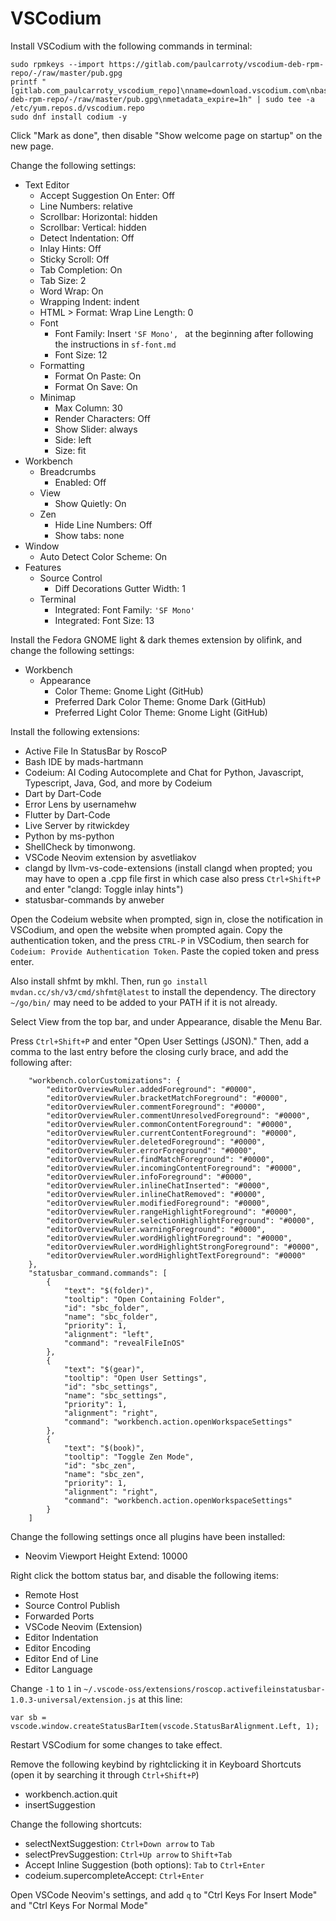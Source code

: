 # VSCodium

Install VSCodium with the following commands in terminal:

```
sudo rpmkeys --import https://gitlab.com/paulcarroty/vscodium-deb-rpm-repo/-/raw/master/pub.gpg
printf "[gitlab.com_paulcarroty_vscodium_repo]\nname=download.vscodium.com\nbaseurl=https://download.vscodium.com/rpms/\nenabled=1\ngpgcheck=1\nrepo_gpgcheck=1\ngpgkey=https://gitlab.com/paulcarroty/vscodium-deb-rpm-repo/-/raw/master/pub.gpg\nmetadata_expire=1h" | sudo tee -a /etc/yum.repos.d/vscodium.repo
sudo dnf install codium -y
```

Click "Mark as done", then disable "Show welcome page on startup" on the new page.

Change the following settings:

- Text Editor
  - Accept Suggestion On Enter: Off
  - Line Numbers: relative
  - Scrollbar: Horizontal: hidden
  - Scrollbar: Vertical: hidden
  - Detect Indentation: Off
  - Inlay Hints: Off
  - Sticky Scroll: Off
  - Tab Completion: On
  - Tab Size: 2
  - Word Wrap: On
  - Wrapping Indent: indent
  - HTML > Format: Wrap Line Length: 0
  - Font
    - Font Family: Insert `'SF Mono', ` at the beginning after following the instructions in `sf-font.md`
    - Font Size: 12
  - Formatting
    - Format On Paste: On
    - Format On Save: On
  - Minimap
    - Max Column: 30
    - Render Characters: Off
    - Show Slider: always
    - Side: left
    - Size: fit
- Workbench
  - Breadcrumbs
    - Enabled: Off
  - View
    - Show Quietly: On
  - Zen
    - Hide Line Numbers: Off
    - Show tabs: none
- Window
  - Auto Detect Color Scheme: On
- Features
  - Source Control
    - Diff Decorations Gutter Width: 1
  - Terminal
    - Integrated: Font Family: `'SF Mono'`
    - Integrated: Font Size: 13

Install the Fedora GNOME light & dark themes extension by olifink, and change the following settings:

- Workbench
  - Appearance
    - Color Theme: Gnome Light (GitHub)
    - Preferred Dark Color Theme: Gnome Dark (GitHub)
    - Preferred Light Color Theme: Gnome Light (GitHub)

Install the following extensions:
- Active File In StatusBar by RoscoP
- Bash IDE by mads-hartmann
- Codeium: AI Coding Autocomplete and Chat for Python, Javascript, Typescript, Java, God, and more by Codeium
- Dart by Dart-Code
- Error Lens by usernamehw
- Flutter by Dart-Code
- Live Server by ritwickdey
- Python by ms-python
- ShellCheck by timonwong.
- VSCode Neovim extension by asvetliakov
- clangd by llvm-vs-code-extensions (install clangd when propted; you may have to open a .cpp file first in which case also press `Ctrl+Shift+P` and enter "clangd: Toggle inlay hints")
- statusbar-commands by anweber

Open the Codeium website when prompted, sign in, close the notification in VSCodium, and open the website when prompted again. Copy the authentication token, and the press `CTRL-P` in VSCodium, then search for `Codeium: Provide Authentication Token`. Paste the copied token and press enter.

Also install shfmt by mkhl. Then, run `go install mvdan.cc/sh/v3/cmd/shfmt@latest` to install the dependency. The directory `~/go/bin/` may need to be added to your PATH if it is not already.

Select View from the top bar, and under Appearance, disable the Menu Bar.

Press `Ctrl+Shift+P` and enter "Open User Settings (JSON)." Then, add a comma to the last entry before the closing curly brace, and add the following after:

```
    "workbench.colorCustomizations": {
        "editorOverviewRuler.addedForeground": "#0000",
        "editorOverviewRuler.bracketMatchForeground": "#0000",
        "editorOverviewRuler.commentForeground": "#0000",
        "editorOverviewRuler.commentUnresolvedForeground": "#0000",
        "editorOverviewRuler.commonContentForeground": "#0000",
        "editorOverviewRuler.currentContentForeground": "#0000",
        "editorOverviewRuler.deletedForeground": "#0000",
        "editorOverviewRuler.errorForeground": "#0000",
        "editorOverviewRuler.findMatchForeground": "#0000",
        "editorOverviewRuler.incomingContentForeground": "#0000",
        "editorOverviewRuler.infoForeground": "#0000",
        "editorOverviewRuler.inlineChatInserted": "#0000",
        "editorOverviewRuler.inlineChatRemoved": "#0000",
        "editorOverviewRuler.modifiedForeground": "#0000",
        "editorOverviewRuler.rangeHighlightForeground": "#0000",
        "editorOverviewRuler.selectionHighlightForeground": "#0000",
        "editorOverviewRuler.warningForeground": "#0000",
        "editorOverviewRuler.wordHighlightForeground": "#0000",
        "editorOverviewRuler.wordHighlightStrongForeground": "#0000",
        "editorOverviewRuler.wordHighlightTextForeground": "#0000"
    },
    "statusbar_command.commands": [
        {
            "text": "$(folder)",
            "tooltip": "Open Containing Folder",
            "id": "sbc_folder",
            "name": "sbc_folder",
            "priority": 1,
            "alignment": "left",
            "command": "revealFileInOS"
        },
        {
            "text": "$(gear)",
            "tooltip": "Open User Settings",
            "id": "sbc_settings",
            "name": "sbc_settings",
            "priority": 1,
            "alignment": "right",
            "command": "workbench.action.openWorkspaceSettings"
        },
        {
            "text": "$(book)",
            "tooltip": "Toggle Zen Mode",
            "id": "sbc_zen",
            "name": "sbc_zen",
            "priority": 1,
            "alignment": "right",
            "command": "workbench.action.openWorkspaceSettings"
        }
    ]
```

Change the following settings once all plugins have been installed:

- Neovim Viewport Height Extend: 10000

Right click the bottom status bar, and disable the following items:

- Remote Host
- Source Control Publish
- Forwarded Ports
- VSCode Neovim (Extension)
- Editor Indentation
- Editor Encoding
- Editor End of Line
- Editor Language

Change `-1` to `1` in `~/.vscode-oss/extensions/roscop.activefileinstatusbar-1.0.3-universal/extension.js` at this line:

```
var sb = vscode.window.createStatusBarItem(vscode.StatusBarAlignment.Left, 1);
```

Restart VSCodium for some changes to take effect.

Remove the following keybind by rightclicking it in Keyboard Shortcuts (open it by searching it through `Ctrl+Shift+P`)

- workbench.action.quit
- insertSuggestion

Change the following shortcuts:

- selectNextSuggestion: `Ctrl+Down arrow` to `Tab`
- selectPrevSuggestion: `Ctrl+Up arrow` to `Shift+Tab`
- Accept Inline Suggestion (both options): `Tab` to `Ctrl+Enter`
- codeium.supercompleteAccept: `Ctrl+Enter`

Open VSCode Neovim's settings, and add `q` to "Ctrl Keys For Insert Mode" and "Ctrl Keys For Normal Mode"
